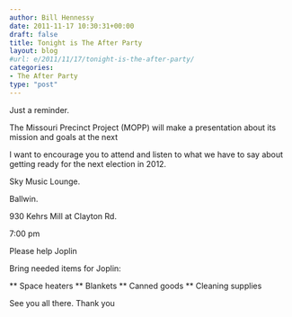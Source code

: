 ```yaml
---
author: Bill Hennessy
date: 2011-11-17 10:30:31+00:00
draft: false
title: Tonight is The After Party
layout: blog
#url: e/2011/11/17/tonight-is-the-after-party/
categories:
- The After Party
type: "post"
---
```


Just a reminder.

The Missouri Precinct Project (MOPP) will make a presentation about its mission and goals at the next

I want to encourage you to attend and listen to what we have to say about getting ready for the next election in 2012.

Sky Music Lounge.

Ballwin.

930 Kehrs Mill at Clayton Rd.

7:00 pm

Please help Joplin

Bring needed items for Joplin:




** Space heaters
** Blankets
** Canned goods
** Cleaning supplies




See you all there.
Thank you

